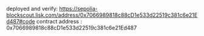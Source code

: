 deployed and verify: https://sepolia-blockscout.lisk.com/address/0x7066989818c88cD1e533d22519c381c6e21Ed487#code
contract address : 0x7066989818c88cD1e533d22519c381c6e21Ed487